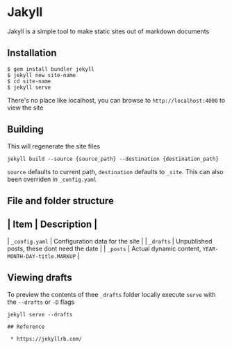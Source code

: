 # Jakyll

Jakyll is a simple tool to make static sites out of markdown documents

## Installation

```
$ gem install bundler jekyll
$ jekyll new site-name
$ cd site-name
$ jekyll serve
```

There's no place like localhost, you can browse to `http://localhost:4000` to view the site

## Building

This will regenerate the site files
```
jekyll build --source {source_path} --destination {destination_path}
```

`source` defaults to current path, `destination` defaults to `_site`. This can also been overriden in `_config.yaml`

## File and folder structure

| Item              | Description                                           |
-----------------------------------------------------------------------------
| `_config.yaml`    | Configuration data for the site                       |
| `_drafts`         | Unpublished posts, these dont need the date           |
| `_posts`          | Actual dynamic content, `YEAR-MONTH-DAY-title.MARKUP` |

## Viewing drafts

To preview the contents of thee `_drafts` folder locally execute `serve`  with the `--drafts` or `-D` flags

```
jekyll serve --drafts

## Reference

 * https://jekyllrb.com/
